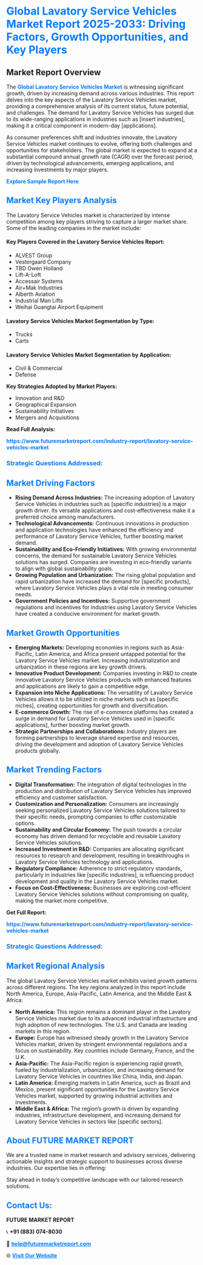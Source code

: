 <h1 style="color: #007BFF;">Global Lavatory Service Vehicles Market Report 2025-2033: Driving Factors, Growth Opportunities, and Key Players</h1>

<section id="overview">
<h2>Market Report Overview</h2>
<p>The <a href="https://www.futuremarketreport.com/industry-report/lavatory-service-vehicles-market" style="color: #007BFF; text-decoration: none;"><strong>Global Lavatory Service Vehicles Market</strong></a> is witnessing significant growth, driven by increasing demand across various industries. This report delves into the key aspects of the Lavatory Service Vehicles market, providing a comprehensive analysis of its current status, future potential, and challenges. The demand for Lavatory Service Vehicles has surged due to its wide-ranging applications in industries such as [insert industries], making it a critical component in modern-day [applications].</p>
<p>As consumer preferences shift and industries innovate, the Lavatory Service Vehicles market continues to evolve, offering both challenges and opportunities for stakeholders. The global market is expected to expand at a substantial compound annual growth rate (CAGR) over the forecast period, driven by technological advancements, emerging applications, and increasing investments by major players.</p>
</section>

<section id="overview">
<p><a href="https://www.futuremarketreport.com/request-sample/reportId=62395" style="color: #007BFF; text-decoration: none;"><strong>Explore Sample Report Here</strong></a></p>
</section>

<section id="key-players">
<h2 style="color: #007BFF;">Market Key Players Analysis</h2>
<p>The Lavatory Service Vehicles market is characterized by intense competition among key players striving to capture a larger market share. Some of the leading companies in the market include:</p>
<h4>Key Players Covered in the Lavatory Service Vehicles Report:</h4>
<ul><li>ALVEST Group</li><li>Vestergaard Company</li><li>TBD Owen Holland</li><li>Lift-A-Loft</li><li>Accessair Systems</li><li>Air+Mak Industries</li><li>Alberth Aviation</li><li>Industrial Man Lifts</li><li>Weihai Guangtai Airport Equipment</li></ul>
<h4>Lavatory Service Vehicles Market Segmentation by Type:</h4>
<ul><li>Trucks</li><li>Carts</li></ul>

<h4>Lavatory Service Vehicles Market Segmentation by Application:</h4>
<ul><li>Civil &amp; Commercial</li><li>Defense</li></ul>
<p><strong>Key Strategies Adopted by Market Players:</strong></p>
<ul>
<li>Innovation and R&D</li>
<li>Geographical Expansion</li>
<li>Sustainability Initiatives</li>
<li>Mergers and Acquisitions</li>
</ul>
</section>

<section>
<p><strong>Read Full Analysis: </strong></p><a href="https://www.futuremarketreport.com/industry-report/lavatory-service-vehicles-market" style="color: #007BFF; text-decoration: none;"><strong>https://www.futuremarketreport.com/industry-report/lavatory-service-vehicles-market</strong></a>
<h3 style="color: #007BFF;">Strategic Questions Addressed:</h3>
</section>

<section id="driving-factors">
<h2 style="color: #007BFF;">Market Driving Factors</h2>
<ul>
<li><strong>Rising Demand Across Industries:</strong> The increasing adoption of Lavatory Service Vehicles in industries such as [specific industries] is a major growth driver. Its versatile applications and cost-effectiveness make it a preferred choice among manufacturers.</li>
<li><strong>Technological Advancements:</strong> Continuous innovations in production and application technologies have enhanced the efficiency and performance of Lavatory Service Vehicles, further boosting market demand.</li>
<li><strong>Sustainability and Eco-Friendly Initiatives:</strong> With growing environmental concerns, the demand for sustainable Lavatory Service Vehicles solutions has surged. Companies are investing in eco-friendly variants to align with global sustainability goals.</li>
<li><strong>Growing Population and Urbanization:</strong> The rising global population and rapid urbanization have increased the demand for [specific products], where Lavatory Service Vehicles plays a vital role in meeting consumer needs.</li>
<li><strong>Government Policies and Incentives:</strong> Supportive government regulations and incentives for industries using Lavatory Service Vehicles have created a conducive environment for market growth.</li>
</ul>
</section>

<section id="growth-opportunities">
<h2 style="color: #007BFF;">Market Growth Opportunities</h2>
<ul>
<li><strong>Emerging Markets:</strong> Developing economies in regions such as Asia-Pacific, Latin America, and Africa present untapped potential for the Lavatory Service Vehicles market. Increasing industrialization and urbanization in these regions are key growth drivers.</li>
<li><strong>Innovative Product Development:</strong> Companies investing in R&D to create innovative Lavatory Service Vehicles products with enhanced features and applications are likely to gain a competitive edge.</li>
<li><strong>Expansion into Niche Applications:</strong> The versatility of Lavatory Service Vehicles allows it to be utilized in niche markets such as [specific niches], creating opportunities for growth and diversification.</li>
<li><strong>E-commerce Growth:</strong> The rise of e-commerce platforms has created a surge in demand for Lavatory Service Vehicles used in [specific applications], further boosting market growth.</li>
<li><strong>Strategic Partnerships and Collaborations:</strong> Industry players are forming partnerships to leverage shared expertise and resources, driving the development and adoption of Lavatory Service Vehicles products globally.</li>
</ul>
</section>

<section id="trending-factors">
<h2 style="color: #007BFF;">Market Trending Factors</h2>
<ul>
<li><strong>Digital Transformation:</strong> The integration of digital technologies in the production and distribution of Lavatory Service Vehicles has improved efficiency and customer satisfaction.</li>
<li><strong>Customization and Personalization:</strong> Consumers are increasingly seeking personalized Lavatory Service Vehicles solutions tailored to their specific needs, prompting companies to offer customizable options.</li>
<li><strong>Sustainability and Circular Economy:</strong> The push towards a circular economy has driven demand for recyclable and reusable Lavatory Service Vehicles solutions.</li>
<li><strong>Increased Investment in R&D:</strong> Companies are allocating significant resources to research and development, resulting in breakthroughs in Lavatory Service Vehicles technology and applications.</li>
<li><strong>Regulatory Compliance:</strong> Adherence to strict regulatory standards, particularly in industries like [specific industries], is influencing product development and quality in the Lavatory Service Vehicles market.</li>
<li><strong>Focus on Cost-Effectiveness:</strong> Businesses are exploring cost-efficient Lavatory Service Vehicles solutions without compromising on quality, making the market more competitive.</li>
</ul>
</section>

<section>
<p><strong>Get Full Report: </strong></p><a href="https://www.futuremarketreport.com/industry-report/lavatory-service-vehicles-market" style="color: #007BFF; text-decoration: none;"><strong>https://www.futuremarketreport.com/industry-report/lavatory-service-vehicles-market</strong></a>
<h3 style="color: #007BFF;">Strategic Questions Addressed:</h3>
</section>


<section id="regional-analysis">
<h2 style="color: #007BFF;">Market Regional Analysis</h2>
<p>The global Lavatory Service Vehicles market exhibits varied growth patterns across different regions. The key regions analyzed in this report include North America, Europe, Asia-Pacific, Latin America, and the Middle East & Africa:</p>
<ul>
<li><strong>North America:</strong> This region remains a dominant player in the Lavatory Service Vehicles market due to its advanced industrial infrastructure and high adoption of new technologies. The U.S. and Canada are leading markets in this region.</li>
<li><strong>Europe:</strong> Europe has witnessed steady growth in the Lavatory Service Vehicles market, driven by stringent environmental regulations and a focus on sustainability. Key countries include Germany, France, and the U.K.</li>
<li><strong>Asia-Pacific:</strong> The Asia-Pacific region is experiencing rapid growth, fueled by industrialization, urbanization, and increasing demand for Lavatory Service Vehicles in countries like China, India, and Japan.</li>
<li><strong>Latin America:</strong> Emerging markets in Latin America, such as Brazil and Mexico, present significant opportunities for the Lavatory Service Vehicles market, supported by growing industrial activities and investments.</li>
<li><strong>Middle East & Africa:</strong> The region’s growth is driven by expanding industries, infrastructure development, and increasing demand for Lavatory Service Vehicles in sectors like [specific sectors].</li>
</ul>
</section>

<footer>
<h2 style="color: #007BFF;">About FUTURE MARKET REPORT</h2>
<p>We are a trusted name in market research and advisory services, delivering actionable insights and strategic support to businesses across diverse industries. Our expertise lies in offering:</p>

<p>Stay ahead in today’s competitive landscape with our tailored research solutions.</p>

<h2 style="color: #007BFF;">Contact Us:</h2>
<p><strong>FUTURE MARKET REPORT</strong></p>
<p>📞 <strong>+91 (883) 074-8030</strong></p>
<p>📧 <strong><a href="mailto:help@futuremarketreport.com" style="color: #007BFF;">help@futuremarketreport.com</a></strong></p>
<p>🌐 <strong><a href="https://www.futuremarketreport.com/" style="color: #007BFF;">Visit Our Website</a></strong></p>
</footer>